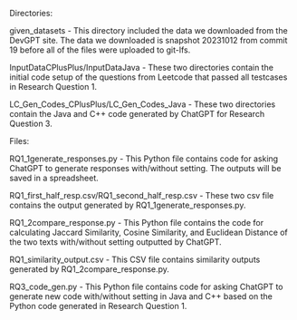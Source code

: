 Directories:

given_datasets - This directory included the data we downloaded from the DevGPT site. The data we downloaded is snapshot 20231012 from commit 19 before all of the files were uploaded to git-lfs.

InputDataCPlusPlus/InputDataJava - These two directories contain the initial code setup of the questions from Leetcode that passed all testcases in Research Question 1.

LC_Gen_Codes_CPlusPlus/LC_Gen_Codes_Java - These two directories contain the Java and C++ code generated by ChatGPT for Research Question 3.


Files:

RQ1_1generate_responses.py - This Python file contains code for asking ChatGPT to generate responses with/without setting. The outputs will be saved in a spreadsheet.

RQ1_first_half_resp.csv/RQ1_second_half_resp.csv - These two csv file contains the output generated by RQ1_1generate_responses.py.

RQ1_2compare_response.py - This Python file contains the code for calculating Jaccard Similarity, Cosine Similarity, and Euclidean Distance of the two texts with/without setting outputted by ChatGPT.

RQ1_similarity_output.csv - This CSV file contains similarity outputs generated by RQ1_2compare_response.py.

RQ3_code_gen.py - This Python file contains code for asking ChatGPT to generate new code with/without setting in Java and C++ based on the Python code generated in Research Question 1.